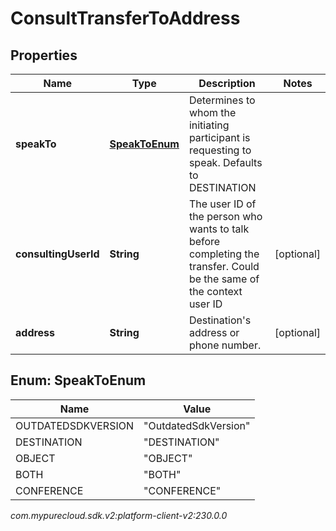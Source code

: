 # ConsultTransferToAddress


## Properties

| Name | Type | Description | Notes |
| ------------ | ------------- | ------------- | ------------- |
| **speakTo** | [**SpeakToEnum**](#Enum--SpeakToEnum) | Determines to whom the initiating participant is requesting to speak. Defaults to DESTINATION |  |
| **consultingUserId** | **String** | The user ID of the person who wants to talk before completing the transfer. Could be the same of the context user ID |  [optional] |
| **address** | **String** | Destination's address or phone number. |  [optional] |


## Enum: SpeakToEnum

| Name | Value |
| ---- | ----- |
| OUTDATEDSDKVERSION | &quot;OutdatedSdkVersion&quot; | 
| DESTINATION | &quot;DESTINATION&quot; | 
| OBJECT | &quot;OBJECT&quot; | 
| BOTH | &quot;BOTH&quot; | 
| CONFERENCE | &quot;CONFERENCE&quot; | 




_com.mypurecloud.sdk.v2:platform-client-v2:230.0.0_
